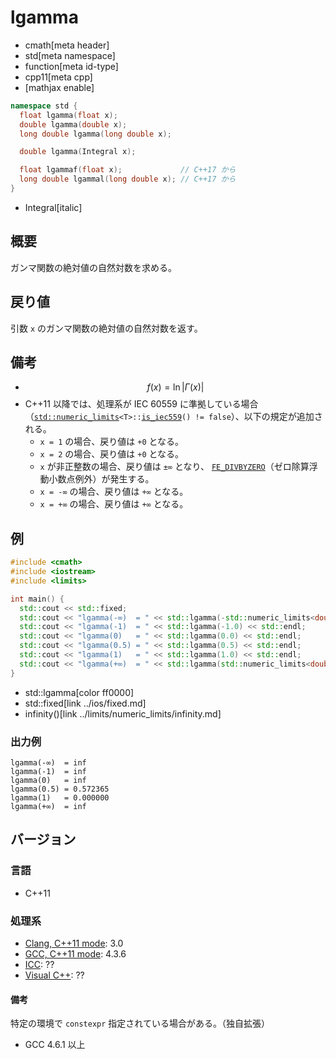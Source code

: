 # lgamma
* cmath[meta header]
* std[meta namespace]
* function[meta id-type]
* cpp11[meta cpp]
* [mathjax enable]

```cpp
namespace std {
  float lgamma(float x);
  double lgamma(double x);
  long double lgamma(long double x);

  double lgamma(Integral x);

  float lgammaf(float x);             // C++17 から
  long double lgammal(long double x); // C++17 から
}
```
* Integral[italic]

## 概要
ガンマ関数の絶対値の自然対数を求める。


## 戻り値
引数 `x` のガンマ関数の絶対値の自然対数を返す。


## 備考
- $$ f(x) = \ln | \Gamma (x) | $$
- C++11 以降では、処理系が IEC 60559 に準拠している場合（[`std::numeric_limits`](../limits/numeric_limits.md)`<T>::`[`is_iec559`](../limits/numeric_limits/is_iec559.md)`() != false`）、以下の規定が追加される。
    - `x = 1` の場合、戻り値は `+0` となる。
    - `x = 2` の場合、戻り値は `+0` となる。
    - `x` が非正整数の場合、戻り値は `±∞` となり、
    [`FE_DIVBYZERO`](../cfenv/fe_divbyzero.md)（ゼロ除算浮動小数点例外）が発生する。
    - `x = -∞` の場合、戻り値は `+∞` となる。
    - `x = +∞` の場合、戻り値は `+∞` となる。


## 例
```cpp example
#include <cmath>
#include <iostream>
#include <limits>

int main() {
  std::cout << std::fixed;
  std::cout << "lgamma(-∞)  = " << std::lgamma(-std::numeric_limits<double>::infinity()) << std::endl;
  std::cout << "lgamma(-1)  = " << std::lgamma(-1.0) << std::endl;
  std::cout << "lgamma(0)   = " << std::lgamma(0.0) << std::endl;
  std::cout << "lgamma(0.5) = " << std::lgamma(0.5) << std::endl;
  std::cout << "lgamma(1)   = " << std::lgamma(1.0) << std::endl;
  std::cout << "lgamma(+∞)  = " << std::lgamma(std::numeric_limits<double>::infinity()) << std::endl;
}
```
* std::lgamma[color ff0000]
* std::fixed[link ../ios/fixed.md]
* infinity()[link ../limits/numeric_limits/infinity.md]

### 出力例
```
lgamma(-∞)  = inf
lgamma(-1)  = inf
lgamma(0)   = inf
lgamma(0.5) = 0.572365
lgamma(1)   = 0.000000
lgamma(+∞)  = inf
```

## バージョン
### 言語
- C++11

### 処理系
- [Clang, C++11 mode](/implementation.md#clang): 3.0
- [GCC, C++11 mode](/implementation.md#gcc): 4.3.6
- [ICC](/implementation.md#icc): ??
- [Visual C++](/implementation.md#visual_cpp): ??

#### 備考
特定の環境で `constexpr` 指定されている場合がある。（独自拡張）

- GCC 4.6.1 以上
